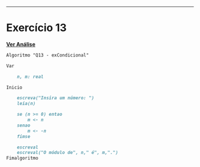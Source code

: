---
# Exercício 13

[**Ver Análise**](Analise13.md)
```markdown
Algoritmo "Q13 - exCondicional"

Var

    n, m: real

Inicio

    escreva("Insira um número: ")
    leia(n)

    se (n >= 0) entao
        m <- n
    senao
        m <- -n
    fimse

    escreval
    escreval("O módulo de", n," é", m,".")
Fimalgoritmo
